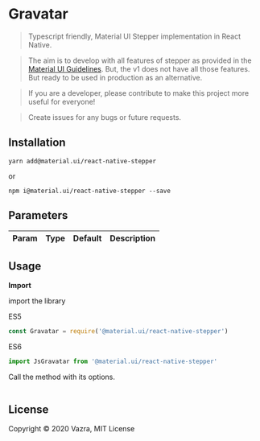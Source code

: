 # Gravatar

> Typescript friendly, Material UI Stepper implementation in React Native.

> The aim is to develop with all features of stepper as provided in the [Material UI Guidelines](https://material.io/archive/guidelines/components/steppers.html). But, the v1 does not have all those features. But ready to be used in production as an alternative.

> If you are a developer, please contribute to make this project more useful for everyone!

> Create issues for any bugs or future requests.

## Installation

`yarn add@material.ui/react-native-stepper`

or

`npm i@material.ui/react-native-stepper --save`

## Parameters

| Param | Type | Default | Description |
| ----- | ---- | ------- | ----------- |


## Usage

**Import**

import the library

ES5

```js
const Gravatar = require('@material.ui/react-native-stepper')
```

ES6

```js
import JsGravatar from '@material.ui/react-native-stepper'
```

Call the method with its options.

```js
```

## License

Copyright © 2020 Vazra, MIT License
